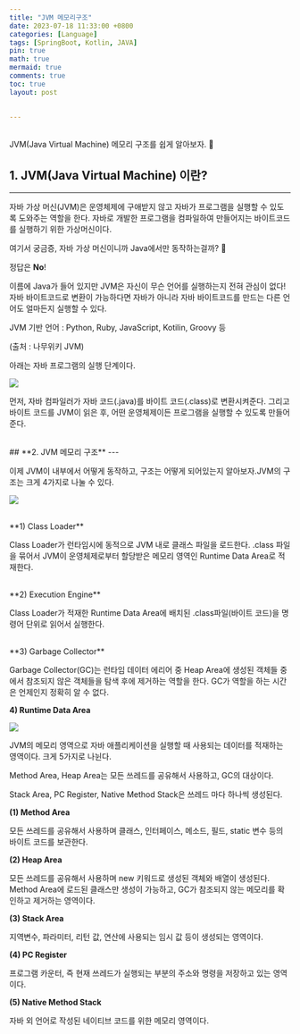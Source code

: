 ```yaml
---
title: "JVM 메모리구조"
date: 2023-07-18 11:33:00 +0800
categories: [Language]
tags: [SpringBoot, Kotlin, JAVA]
pin: true
math: true
mermaid: true
comments: true
toc: true
layout: post

  
---
```

<br>
JVM(Java Virtual Machine) 메모리 구조를 쉽게 알아보자. 👊

## **1. JVM(Java Virtual Machine) 이란?**
---
자바 가상 머신(JVM)은 운영체제에 구애받지 않고 자바가 프로그램을 실행할 수 있도록 도와주는 역할을 한다. 자바로 개발한 프로그램을 컴파일하여 만들어지는 바이트코드를 실행하기 위한 가상머신이다.

여기서 궁금증, 자바 가상 머신이니까 Java에서만 동작하는걸까? 🧐

정답은  **No**!

이름에 Java가 들어 있지만 JVM은 자신이 무슨 언어를 실행하는지 전혀 관심이 없다! 자바 바이트코드로 변환이 가능하다면 자바가 아니라 자바 바이트코드를 만드는 다른 언어도 얼마든지 실행할 수 있다.

JVM 기반 언어 : Python, Ruby, JavaScript, Kotilin, Groovy 등

(출처 : 나무위키 JVM)

아래는 자바 프로그램의 실행 단계이다.

![](https://blog.kakaocdn.net/dn/miAQU/btspdXTtGAc/4OBjDKvwNn8Cju2n6eKSwK/img.png)

먼저, 자바 컴파일러가 자바 코드(.java)를 바이트 코드(.class)로 변환시켜준다. 그리고 바이트 코드를 JVM이 읽은 후, 어떤 운영체제이든 프로그램을 실행할 수 있도록 만들어 준다.

<br>
## **2. JVM 메모리 구조**
---

이제 JVM이 내부에서 어떻게 동작하고, 구조는 어떻게 되어있는지 알아보자.JVM의 구조는 크게 4가지로 나눌 수 있다.

![](https://blog.kakaocdn.net/dn/bC5wv1/btspd3FWDzC/6p7EltICOtEPQrd3alXkL0/img.png)

<br>
**1) Class Loader**

Class Loader가 런타임시에 동적으로 JVM 내로 클래스 파일을 로드한다. .class 파일을 묶어서 JVM이 운영체제로부터 할당받은 메모리 영역인 Runtime Data Area로 적재한다.

<br>
**2) Execution Engine**

Class Loader가 적재한 Runtime Data Area에 배치된 .class파일(바이트 코드)을 명령어 단위로 읽어서 실행한다.

<br>
**3) Garbage Collector**

Garbage Collector(GC)는 런타임 데이터 에리어 중 Heap Area에 생성된 객체들 중에서 참조되지 않은 객체들을 탐색 후에 제거하는 역할을 한다. GC가 역할을 하는 시간은 언제인지 정확히 알 수 없다.

**4) Runtime Data Area**

![](https://blog.kakaocdn.net/dn/zgFTg/btspd3swhWV/b0ku2aFeKaU6y366T7TX81/img.png)

JVM의 메모리 영역으로  자바 애플리케이션을 실행할 때 사용되는 데이터를 적재하는 영역이다. 크게 5가지로 나뉜다.

Method Area,  Heap Area는  모든 쓰레드를 공유해서 사용하고, GC의 대상이다.

Stack Area,  PC Register,  Native Method Stack은  쓰레드 마다 하나씩 생성된다.

**(1) Method Area**

모든 쓰레드를 공유해서 사용하며 클래스, 인터페이스, 메소드, 필드, static 변수 등의 바이트 코드를 보관한다.

**(2) Heap Area**

모든 쓰레드를 공유해서 사용하며 new 키워드로 생성된 객체와 배열이 생성된다. Method Area에 로드된 클래스만 생성이 가능하고, GC가 참조되지 않는 메모리를 확인하고 제거하는 영역이다.

**(3) Stack Area**

지역변수, 파라미터, 리턴 값, 연산에 사용되는 임시 값 등이 생성되는 영역이다.

**(4) PC Register**

프로그램 카운터, 즉 현재 쓰레드가 실행되는 부분의 주소와 명령을 저장하고 있는 영역이다.

**(5) Native Method Stack**

자바 외 언어로 작성된 네이티브 코드를 위한 메모리 영역이다.
